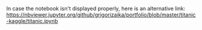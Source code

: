 In case the notebook isn't displayed properly, here is an alternative link: https://nbviewer.jupyter.org/github/grigorizaika/portfolio/blob/master/titanic-kaggle/titanic.ipynb
